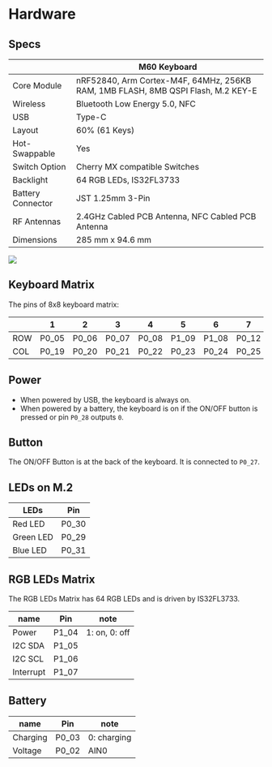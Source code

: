 # Hardware

## Specs
|                 | M60 Keyboard                                                                                            |
|-----------------|---------------------------------------------------------------------------------------------------------|
| Core Module     | nRF52840, Arm Cortex-M4F, 64MHz, 256KB RAM, 1MB FLASH, 8MB QSPI Flash, M.2 KEY-E                 |
| Wireless        | Bluetooth Low Energy 5.0, NFC                                                                           |
| USB             | Type-C                                                                                                  |
| Layout          | 60% (61 Keys)                                                                                           |
| Hot-Swappable   | Yes                                                                                                     |
| Switch Option   | Cherry MX compatible Switches                                                                           |
| Backlight       | 64 RGB LEDs, IS32FL3733                                                                                 |
|Battery Connector| JST 1.25mm 3-Pin                                                                                        |
| RF Antennas     | 2.4GHz Cabled PCB Antenna, NFC Cabled PCB Antenna                                                       |
| Dimensions      | 285 mm x 94.6 mm                                                                                        |

![](https://github.com/makerdiary/python-keyboard/blob/master/img/hotswappable.jpg?raw=true)

## Keyboard Matrix
The pins of 8x8 keyboard matrix:

|     | 1     | 2     | 3     | 4     | 5     | 6     | 7     | 8     |
|-----|-------|-------|-------|-------|-------|-------|-------|-------|
| ROW | P0_05 | P0_06 | P0_07 | P0_08 | P1_09 | P1_08 | P0_12 | P0_11 |
| COL | P0_19 | P0_20 | P0_21 | P0_22 | P0_23 | P0_24 | P0_25 | P0_26 |

## Power
+ When powered by USB, the keyboard is always on.
+ When powered by a battery, the keyboard is on if the ON/OFF button is pressed or pin `P0_28` outputs `0`.

## Button
The ON/OFF Button is at the back of the keyboard. It is connected to `P0_27`.

## LEDs on M.2
| LEDs           |  Pin  |
|--------------- | ------|
| Red LED        | P0_30 |
| Green LED      | P0_29 |
| Blue LED       | P0_31 |

## RGB LEDs Matrix
The RGB LEDs Matrix has 64 RGB LEDs and is driven by IS32FL3733.

| name           |  Pin   |     note      |
|--------------- | -------| --------------|
| Power          | P1_04  | 1: on, 0: off |
| I2C SDA        | P1_05  |               |
| I2C SCL        | P1_06  |               |
| Interrupt      | P1_07  |               |


## Battery
| name           |  Pin   |     note      |
|--------------- | -------| --------------|
| Charging       | P0_03  | 0: charging   |
| Voltage        | P0_02  | AIN0          |

